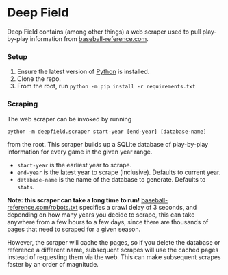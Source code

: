 # Deep Field
Deep Field contains (among other things) a web scraper used to pull play-by-play information from [baseball-reference.com](https://www.baseball-reference.com/).

### Setup
1. Ensure the latest version of [Python](https://www.python.org/downloads/) is installed.
2. Clone the repo.
3. From the root, run `python -m pip install -r requirements.txt`

### Scraping
The web scraper can be invoked by running 
```
python -m deepfield.scraper start-year [end-year] [database-name]
```
from the root. This scraper builds up a SQLite database of play-by-play information for every game in the given year range.
* `start-year` is the earliest year to scrape.
* `end-year` is the latest year to scrape (inclusive). Defaults to current year.
* `database-name` is the name of the database to generate. Defaults to `stats`.

**Note: this scraper can take a long time to run!** [baseball-reference.com/robots.txt](https://www.baseball-reference.com/robots.txt) specifies a crawl delay of 3 seconds, and depending on how many years you decide to scrape, this can take anywhere from a few hours to a few days, since there are thousands of pages that need to scraped for a given season.

However, the scraper will cache the pages, so if you delete the database or reference a different name, subsequent scrapes will use the cached pages instead of requesting them via the web. This can make subsequent scrapes faster by an order of magnitude.
